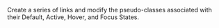 Create a series of links and modify the pseudo-classes associated with their Default, Active, Hover, and Focus States.
